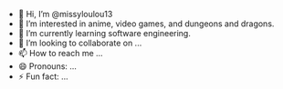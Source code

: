 - 👋 Hi, I’m @missyloulou13
- 👀 I’m interested in anime, video games, and dungeons and dragons. 
- 🌱 I’m currently learning software engineering.
- 💞️ I’m looking to collaborate on ...
- 📫 How to reach me ...
- 😄 Pronouns: ...
- ⚡ Fun fact: ...

<!---
missyloulou13/missyloulou13 is a ✨ special ✨ repository because its `README.md` (this file) appears on your GitHub profile.
You can click the Preview link to take a look at your changes.
--->
